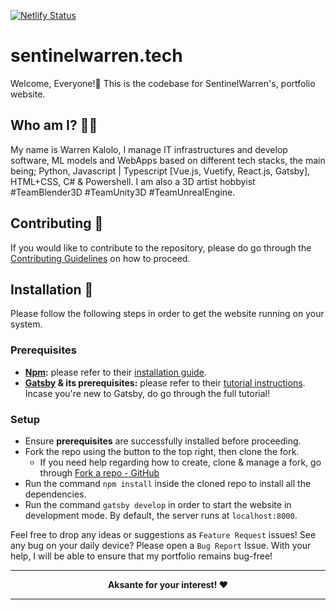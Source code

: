 [![Netlify Status](https://api.netlify.com/api/v1/badges/5c5032ca-b492-41ae-ae82-99601749825b/deploy-status)](https://app.netlify.com/sites/sentinelwarren/deploys)

# sentinelwarren.tech

Welcome, Everyone!👋 This is the codebase for SentinelWarren's, portfolio website.

## Who am I? 👨‍💻

My name is Warren Kalolo, I manage IT infrastructures and develop software, ML models and WebApps based on different tech stacks, the main being; Python, Javascript | Typescript [Vue.js, Vuetify, React.js, Gatsby], HTML+CSS, C# & Powershell. I am also a 3D artist hobbyist #TeamBlender3D #TeamUnity3D #TeamUnrealEngine.

## Contributing 🤝

If you would like to contribute to the repository, please do go through the [Contributing Guidelines](./CONTRIBUTING.md) on how to proceed.

## Installation 🚀

Please follow the following steps in order to get the website running on your system.

### Prerequisites

- **[Npm](https://www.npmjs.com/):** please refer to their [installation guide](https://www.npmjs.com/get-npm).
- **[Gatsby](https://www.gatsbyjs.org/) & its prerequisites:** please refer to their [tutorial instructions](https://www.gatsbyjs.org/tutorial/part-zero/). Incase you're new to Gatsby, do go through the full tutorial!

### Setup

- Ensure **prerequisites** are successfully installed before proceeding.
- Fork the repo using the button to the top right, then clone the fork.
  - If you need help regarding how to create, clone & manage a fork, go through [Fork a repo - GitHub](https://help.github.com/en/github/getting-started-with-github/fork-a-repo)
- Run the command `npm install` inside the cloned repo to install all the dependencies.
- Run the command `gatsby develop` in order to start the website in development mode. By default, the server runs at `localhost:8000`.

Feel free to drop any ideas or suggestions as `Feature Request` issues! See any bug on your daily device? Please open a `Bug Report` Issue. With your help, I will be able to ensure that my portfolio remains bug-free!

<!-- markdownlint-disable MD033 -->
<hr/>
<div align='center'>
    <strong>Aksante for your interest! ❤</strong>
</div>
<hr/>
<!-- markdownlint-enable MD033 -->
